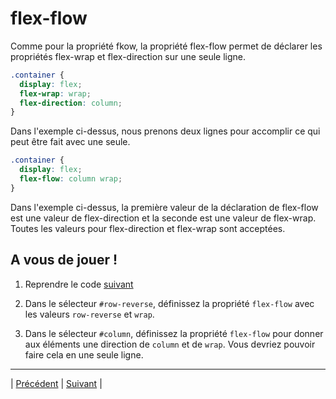 # flex-flow

Comme pour la propriété fkow, la propriété flex-flow permet de déclarer les propriétés flex-wrap et flex-direction sur une seule ligne.

```css
.container {
  display: flex;
  flex-wrap: wrap;
  flex-direction: column;
}
```

Dans l'exemple ci-dessus, nous prenons deux lignes pour accomplir ce qui peut être fait avec une seule.

```css
.container {
  display: flex;
  flex-flow: column wrap;
}
```

Dans l'exemple ci-dessus, la première valeur de la déclaration de flex-flow est une valeur de flex-direction et la seconde est une valeur de flex-wrap. Toutes les valeurs pour flex-direction et flex-wrap sont acceptées.


## A vous de jouer !

1. Reprendre le code  [suivant](./versions-exercices/v0-13-13/)

2. Dans le sélecteur `#row-reverse`, définissez la propriété `flex-flow` avec les valeurs `row-reverse` et `wrap`.

3. Dans le sélecteur `#column`, définissez la propriété `flex-flow` pour donner aux éléments une direction de `column` et de `wrap`. Vous devriez pouvoir faire cela en une seule ligne.


___
| [Précédent](./12-flex-direction.md)       | [Suivant](./14-flexbox-emboitees.md)    |
